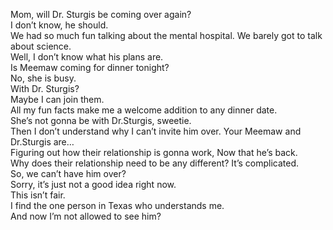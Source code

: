 
Mom, will Dr. Sturgis be coming over again?   
I don’t know, he should.   
We had so much fun talking about the mental hospital.
We barely got to talk about science.   
Well, I don’t know what his plans are.   
Is Meemaw coming for dinner tonight?   
No, she is busy.   
With Dr. Sturgis?   
Maybe I can join them.   
All my fun facts make me a welcome addition to any dinner date.   
She’s not gonna be with Dr.Sturgis, sweetie.   
Then I don’t understand why I can’t invite him over.
Your Meemaw and Dr.Sturgis are…   
Figuring out how their relationship is gonna work,
Now that he’s back.   
Why does their relationship need to be any different?
It’s complicated.   
So, we can’t have him over?   
Sorry, it’s just not a good idea right now.   
This isn’t fair.   
I find the one person in Texas who understands me.   
And now I’m not allowed to see him?   
   

   